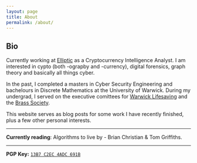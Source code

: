 ```yaml
---
layout: page
title: About
permalink: /about/
---
```



## Bio

Currently working at <a href="https://www.elliptic.co" target="_blank">Elliptic</a> as a Cryptocurrency Intelligence Analyst. I am interested in cypto (both -ograpby and -currency), digital forensics, graph theory and basically all things cyber.

In the past, I completed a masters in Cyber Security Engineering and bachelours in Discrete Mathematics at the University of Warwick. During my undergrad, I served on the executive comittees for <a href="https://www.warwicklifesaving.co.uk" target="_blank">Warwick Lifesaving</a> and the <a href="https://www.brasssoc.com" target="_blank">Brass Society</a>.


This website serves as blog posts for some work I have recently finished, plus a few other personal interests. 

------

**Currently reading**: Algorithms to live by - Brian Christian & Tom Griffiths.

------

**PGP Key:** <a href="https://keybase.io/chrisjquinn" target="_blank">`13B7 C2EC 4ADC 691B`</a>
